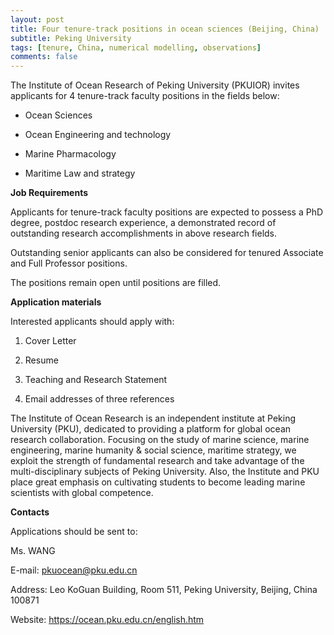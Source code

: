```yaml
---
layout: post
title: Four tenure-track positions in ocean sciences (Beijing, China)
subtitle: Peking University
tags: [tenure, China, numerical modelling, observations]
comments: false
---
```


The Institute of Ocean Research of Peking University (PKUIOR) invites applicants for 4 tenure-track faculty positions in the fields below:

-   Ocean Sciences

-   Ocean Engineering and technology

-   Marine Pharmacology

-   Maritime Law and strategy

**Job Requirements**

Applicants for tenure-track faculty positions are expected to possess a PhD degree, postdoc research experience, a demonstrated record of outstanding research accomplishments in above research fields.

Outstanding senior applicants can also be considered for tenured Associate and Full Professor positions.

The positions remain open until positions are filled.

**Application materials**

Interested applicants should apply with:

1. Cover Letter

2. Resume

3. Teaching and Research Statement

4. Email addresses of three references

The Institute of Ocean Research is an independent institute at Peking University (PKU), dedicated to providing a platform for global ocean research collaboration. Focusing on the study of marine science, marine engineering, marine humanity & social science, maritime strategy, we exploit the strength of fundamental research and take advantage of the multi-disciplinary subjects of Peking University. Also, the Institute and PKU place great emphasis on cultivating students to become leading marine scientists with global competence.

**Contacts**

Applications should be sent to:

Ms. WANG

E-mail: pkuocean@pku.edu.cn

Address: Leo KoGuan Building, Room 511, Peking University, Beijing, China 100871

Website: https://ocean.pku.edu.cn/english.htm
